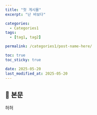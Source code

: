 ```yaml
---
title: "첫 게시물"
excerpt: "난 바보다"

categories:
  - Categories1
tags:
  - [tag1, tag2]

permalink: /categories1/post-name-here/

toc: true
toc_sticky: true

date: 2025-05-20
last_modified_at: 2025-05-20
---
```


## 🦥 본문

허허 
